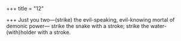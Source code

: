 +++
title = "12"

+++
Just you two—(strike) the evil-speaking, evil-knowing mortal of  demonic power—
strike the snake with a stroke; strike the water-(with)holder with a
stroke.